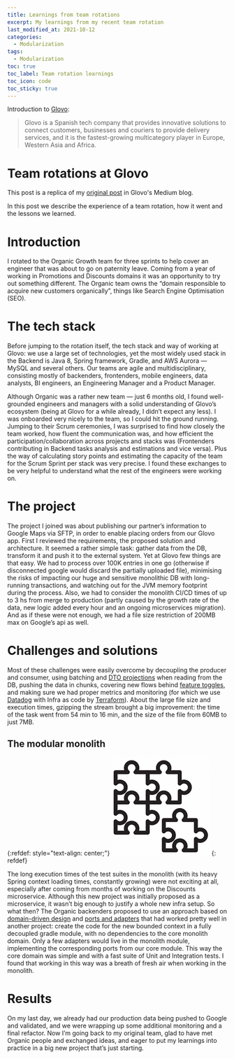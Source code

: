 ```yaml
---
title: Learnings from team rotations
excerpt: My learnings from my recent team rotation
last_modified_at: 2021-10-12
categories:
  - Modularization
tags:
  - Modularization
toc: true
toc_label: Team rotation learnings
toc_icon: code
toc_sticky: true
---
```


Introduction to [Glovo](https://about.glovoapp.com/):
> Glovo is a Spanish tech company that provides innovative solutions to connect customers, businesses and couriers to provide delivery services, and it is the fastest-growing multicategory player in Europe, Western Asia and Africa.



# Team rotations at Glovo

This post is a replica of my [original post](https://medium.com/glovo-engineering/erasmus-like-engineering-rotations-a-tool-for-knowledge-sharing-78ee01893ccf) in Glovo's Medium blog.

In this post we describe the experience of a team rotation, how it went and the lessons we learned.



# Introduction

I rotated to the Organic Growth team for three sprints to help cover an engineer that was about to go on paternity leave. Coming from a year of working in Promotions and Discounts domains it was an opportunity to try out something different. The Organic team owns the “domain responsible to acquire new customers organically”, things like Search Engine Optimisation (SEO).

# The tech stack

Before jumping to the rotation itself, the tech stack and way of working at Glovo: we use a large set of technologies, yet the most widely used stack in the Backend is Java 8, Spring framework, Gradle, and AWS Aurora — MySQL and several others. Our teams are agile and multidisciplinary, consisting mostly of backenders, frontenders, mobile engineers, data analysts, BI engineers, an Engineering Manager and a Product Manager.

Although Organic was a rather new team — just 6 months old, I found well-grounded engineers and managers with a solid understanding of Glovo’s ecosystem (being at Glovo for a while already, I didn’t expect any less). I was onboarded very nicely to the team, so I could hit the ground running. Jumping to their Scrum ceremonies, I was surprised to find how closely the team worked, how fluent the communication was, and how efficient the participation/collaboration across projects and stacks was (Frontenders contributing in Backend tasks analysis and estimations and vice versa). Plus the way of calculating story points and estimating the capacity of the team for the Scrum Sprint per stack was very precise. I found these exchanges to be very helpful to understand what the rest of the engineers were working on.

# The project

The project I joined was about publishing our partner’s information to Google Maps via SFTP, in order to enable placing orders from our Glovo app. First I reviewed the requirements, the proposed solution and architecture. It seemed a rather simple task: gather data from the DB, transform it and push it to the external system. Yet at Glovo few things are that easy. We had to process over 100K entries in one go (otherwise if disconnected google would discard the partially uploaded file), minimising the risks of impacting our huge and sensitive monolithic DB with long-running transactions, and watching out for the JVM memory footprint during the process. Also, we had to consider the monolith CI/CD times of up to 3 hs from merge to production (partly caused by the growth rate of the data, new logic added every hour and an ongoing microservices migration). And as if these were not enough, we had a file size restriction of 200MB max on Google’s api as well.

# Challenges and solutions

Most of these challenges were easily overcome by decoupling the producer and consumer, using batching and [DTO projections](https://www.baeldung.com/spring-data-jpa-projections) when reading from the DB, pushing the data in chunks, covering new flows behind [feature toggles](https://martinfowler.com/articles/feature-toggles.html), and making sure we had proper metrics and monitoring (for which we use [Datadog](https://www.datadoghq.com/blog/monitoring-101-collecting-data/) with Infra as code by [Terraform](https://www.terraform.io/)). About the large file size and execution times, gzipping the stream brought a big improvement: the time of the task went from 54 min to 16 min, and the size of the file from 60MB to just 7MB.

## The modular monolith

{:refdef: style="text-align: center;"}
![system design book](/assets/images/modular-monolith.jpeg)
{: refdef}

The long execution times of the test suites in the monolith (with its heavy Spring context loading times, constantly growing) were not exciting at all, especially after coming from months of working on the Discounts microservice. Although this new project was initially proposed as a microservice, it wasn’t big enough to justify a whole new infra setup. So what then? The Organic backenders proposed to use an approach based on [domain-driven design](https://martinfowler.com/tags/domain%20driven%20design.html#:~:text=Domain%2DDriven%20Design%20is%20an,through%20a%20catalog%20of%20patterns.) and [ports and adapters](https://netflixtechblog.com/ready-for-changes-with-hexagonal-architecture-b315ec967749) that had worked pretty well in another project: create the code for the new bounded context in a fully decoupled gradle module, with no dependencies to the core monolith domain. Only a few adapters would live in the monolith module, implementing the corresponding ports from our core module. This way the core domain was simple and with a fast suite of Unit and Integration tests. I found that working in this way was a breath of fresh air when working in the monolith.

# Results

On my last day, we already had our production data being pushed to Google and validated, and we were wrapping up some additional monitoring and a final refactor. Now I’m going back to my original team, glad to have met Organic people and exchanged ideas, and eager to put my learnings into practice in a big new project that’s just starting.


